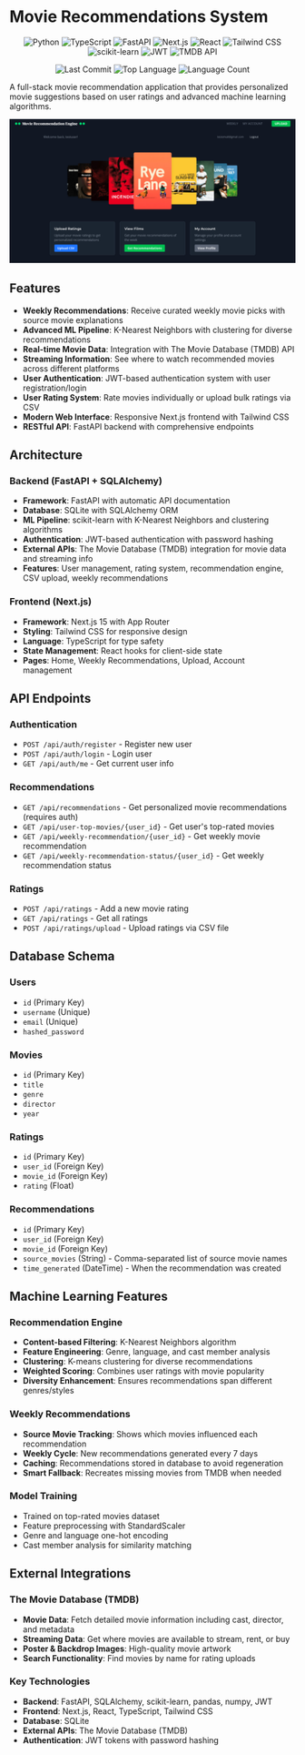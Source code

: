 # Movie Recommendations System

<p align="center">
<img src="https://img.shields.io/badge/Python-3.8+-blue.svg?style=flat-square&logo=python&logoColor=white" alt="Python" />
<img src="https://img.shields.io/badge/TypeScript-5.0+-blue.svg?style=flat-square&logo=typescript&logoColor=white" alt="TypeScript" />
<img src="https://img.shields.io/badge/FastAPI-0.115+-green.svg?style=flat-square&logo=fastapi&logoColor=white" alt="FastAPI" />
<img src="https://img.shields.io/badge/Next.js-15.3+-black.svg?style=flat-square&logo=next.js&logoColor=white" alt="Next.js" />
<img src="https://img.shields.io/badge/React-19.0+-blue.svg?style=flat-square&logo=react&logoColor=white" alt="React" />
<img src="https://img.shields.io/badge/Tailwind_CSS-4.1+-38B2AC.svg?style=flat-square&logo=tailwind-css&logoColor=white" alt="Tailwind CSS" />
<img src="https://img.shields.io/badge/scikit--learn-1.3+-orange.svg?style=flat-square&logo=scikit-learn&logoColor=white" alt="scikit-learn" />
<img src="https://img.shields.io/badge/JWT-Auth-blue.svg?style=flat-square&logo=json-web-tokens&logoColor=white" alt="JWT" />
<img src="https://img.shields.io/badge/TMDB-API-red.svg?style=flat-square&logo=themoviedatabase&logoColor=white" alt="TMDB API" />
</p>

<p align="center">
<img src="https://img.shields.io/github/last-commit/allenh99/movie-rec-engine?style=flat-square" alt="Last Commit" />
<img src="https://img.shields.io/github/languages/top/allenh99/movie-rec-engine?style=flat-square" alt="Top Language" />
<img src="https://img.shields.io/github/languages/count/allenh99/movie-rec-engine?style=flat-square" alt="Language Count" />
</p>

A full-stack movie recommendation application that provides personalized movie suggestions based on user ratings and advanced machine learning algorithms.

<p align="center">
<!--<img src="public/recs1.png">-->
<img src="public/recs2.png">
</p>

## Features

- **Weekly Recommendations**: Receive curated weekly movie picks with source movie explanations
- **Advanced ML Pipeline**: K-Nearest Neighbors with clustering for diverse recommendations
- **Real-time Movie Data**: Integration with The Movie Database (TMDB) API
- **Streaming Information**: See where to watch recommended movies across different platforms
- **User Authentication**: JWT-based authentication system with user registration/login
- **User Rating System**: Rate movies individually or upload bulk ratings via CSV
- **Modern Web Interface**: Responsive Next.js frontend with Tailwind CSS
- **RESTful API**: FastAPI backend with comprehensive endpoints

## Architecture

### Backend (FastAPI + SQLAlchemy)
- **Framework**: FastAPI with automatic API documentation
- **Database**: SQLite with SQLAlchemy ORM
- **ML Pipeline**: scikit-learn with K-Nearest Neighbors and clustering algorithms
- **Authentication**: JWT-based authentication with password hashing
- **External APIs**: The Movie Database (TMDB) integration for movie data and streaming info
- **Features**: User management, rating system, recommendation engine, CSV upload, weekly recommendations

### Frontend (Next.js)
- **Framework**: Next.js 15 with App Router
- **Styling**: Tailwind CSS for responsive design
- **Language**: TypeScript for type safety
- **State Management**: React hooks for client-side state
- **Pages**: Home, Weekly Recommendations, Upload, Account management

## API Endpoints

### Authentication
- `POST /api/auth/register` - Register new user
- `POST /api/auth/login` - Login user
- `GET /api/auth/me` - Get current user info

### Recommendations
- `GET /api/recommendations` - Get personalized movie recommendations (requires auth)
- `GET /api/user-top-movies/{user_id}` - Get user's top-rated movies
- `GET /api/weekly-recommendation/{user_id}` - Get weekly movie recommendation
- `GET /api/weekly-recommendation-status/{user_id}` - Get weekly recommendation status

### Ratings
- `POST /api/ratings` - Add a new movie rating
- `GET /api/ratings` - Get all ratings
- `POST /api/ratings/upload` - Upload ratings via CSV file

## Database Schema

### Users
- `id` (Primary Key)
- `username` (Unique)
- `email` (Unique)
- `hashed_password`

### Movies
- `id` (Primary Key)
- `title`
- `genre`
- `director`
- `year`

### Ratings
- `id` (Primary Key)
- `user_id` (Foreign Key)
- `movie_id` (Foreign Key)
- `rating` (Float)

### Recommendations
- `id` (Primary Key)
- `user_id` (Foreign Key)
- `movie_id` (Foreign Key)
- `source_movies` (String) - Comma-separated list of source movie names
- `time_generated` (DateTime) - When the recommendation was created

## Machine Learning Features

### Recommendation Engine
- **Content-based Filtering**: K-Nearest Neighbors algorithm
- **Feature Engineering**: Genre, language, and cast member analysis
- **Clustering**: K-means clustering for diverse recommendations
- **Weighted Scoring**: Combines user ratings with movie popularity
- **Diversity Enhancement**: Ensures recommendations span different genres/styles

### Weekly Recommendations
- **Source Movie Tracking**: Shows which movies influenced each recommendation
- **Weekly Cycle**: New recommendations generated every 7 days
- **Caching**: Recommendations stored in database to avoid regeneration
- **Smart Fallback**: Recreates missing movies from TMDB when needed

### Model Training
- Trained on top-rated movies dataset
- Feature preprocessing with StandardScaler
- Genre and language one-hot encoding
- Cast member analysis for similarity matching

## External Integrations

### The Movie Database (TMDB)
- **Movie Data**: Fetch detailed movie information including cast, director, and metadata
- **Streaming Data**: Get where movies are available to stream, rent, or buy
- **Poster & Backdrop Images**: High-quality movie artwork
- **Search Functionality**: Find movies by name for rating uploads

### Key Technologies
- **Backend**: FastAPI, SQLAlchemy, scikit-learn, pandas, numpy, JWT
- **Frontend**: Next.js, React, TypeScript, Tailwind CSS
- **Database**: SQLite
- **External APIs**: The Movie Database (TMDB)
- **Authentication**: JWT tokens with password hashing
